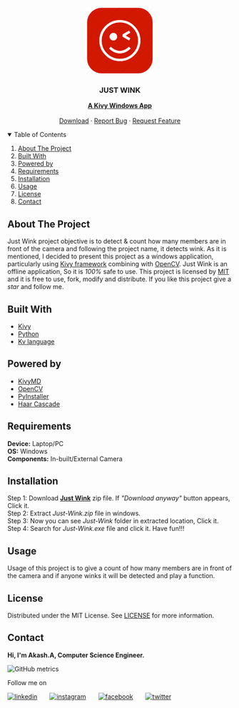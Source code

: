 <!-- PROJECT LOGO -->
<p align="center">
  <img src="https://github.com/Akash-Peace/OPENCV-KIVY-WINDOWSAPP/blob/main/winkicon.png" alt="Logo" width="150" height="150">
  <h3 align="center">JUST WINK</h3>
  <p align="center">
    <a href="https://kivy.org/#home"><strong>A Kivy Windows App</strong></a>
    <br />
    <br />
    <a href="https://drive.google.com/file/d/1fhcXePD6KDTlNfemrL8xlzW0jM7umXo0/view?usp=sharing">Download</a>
    ·
    <a href="https://github.com/Akash-Peace/OPENCV-KIVY-WINDOWSAPP/issues">Report Bug</a>
    ·
    <a href="https://github.com/Akash-Peace/OPENCV-KIVY-WINDOWSAPP/issues">Request Feature</a>
  </p>
</p>



<!-- TABLE OF CONTENTS -->
<details open="open">
  <summary>Table of Contents</summary>
  <ol>
    <li><a href="#about-the-project">About The Project</a></li>
    <li><a href="#built-with">Built With</a></li>
    <li><a href="#powered-by">Powered by</a></li>
    <li><a href="#requirements">Requirements</a></li>
    <li><a href="#installation">Installation</a></li>
    <li><a href="#usage">Usage</a></li>
    <li><a href="#license">License</a></li>
    <li><a href="#contact">Contact</a></li>
  </ol>
</details>



<!-- ABOUT THE PROJECT -->
## About The Project

Just Wink project objective is to detect & count how many members are in front of the camera and following the project name, it detects wink. As it is mentioned, I decided to present this project as a windows application, particularly using [Kivy framework](https://kivy.org/#home) combining with [OpenCV](https://opencv.org/). Just Wink is an offline application, So it is _100%_ safe to use. This project is licensed by [MIT](https://github.com/Akash-Peace/OPENCV-KIVY-WINDOWSAPP/blob/main/LICENSE) and it is free to use, fork, modify and distribute. If you like this project give a _star_ and follow me.

## Built With

* [Kivy](https://kivy.org/#home)
* [Python](https://www.python.org/)
* [Kv language](https://kivy.org/doc/stable/guide/lang.html)


## Powered by

* [KivyMD](https://kivymd.readthedocs.io/en/latest/)
* [OpenCV](https://opencv.org/)
* [PyInstaller](https://www.pyinstaller.org/)
* [Haar Cascade](https://github.com/opencv/opencv/tree/master/data/haarcascades)


## Requirements

**Device:** Laptop/PC\
**OS:** Windows\
**Components:** In-built/External Camera


## Installation

Step 1: Download [**Just Wink**](https://drive.google.com/file/d/1fhcXePD6KDTlNfemrL8xlzW0jM7umXo0/view?usp=sharing) zip file. If _"Download anyway"_ button appears, Click it.\
Step 2: Extract _Just-Wink.zip_ file in windows.\
Step 3: Now you can see _Just-Wink_ folder in extracted location, Click it.\
Step 4: Search for _Just-Wink.exe_ file and click it. Have fun!!!


<!-- USAGE EXAMPLES -->
## Usage

Usage of this project is to give a count of how many members are in front of the camera and if anyone winks it will be detected and play a function.




<!-- LICENSE -->
## License

Distributed under the MIT License. See [LICENSE](https://github.com/Akash-Peace/OPENCV-KIVY-WINDOWSAPP/blob/main/LICENSE) for more information.



<!-- CONTACT -->
## Contact

<strong>Hi, I'm Akash.A, Computer Science Engineer.</strong>

![GitHub metrics](https://metrics.lecoq.io/Akash-Peace)  

Follow me on

[<img src='https://www.flaticon.com/svg/vstatic/svg/2111/2111499.svg?token=exp=1610696060~hmac=35350200c6845ba7e4ef4f61f3d4823b' alt='linkedin' height='40'>](https://www.linkedin.com/in/akash-cse-2000/) &nbsp; &nbsp; &nbsp; [<img src='https://www.flaticon.com/svg/vstatic/svg/733/733558.svg?token=exp=1610696116~hmac=9e599762d0e087f2121e57eebe3dbd33' alt='instagram' height='40'>](https://www.instagram.com/akash.a.2020) &nbsp; &nbsp; &nbsp; [<img src='https://www.flaticon.com/svg/vstatic/svg/733/733549.svg?token=exp=1610696177~hmac=0cbb10b32e76a5a7c27081fdfcc5934b' alt='facebook' height='40'>](https://www.facebook.com/profile.php?id=100061841000593) &nbsp; &nbsp; &nbsp; [<img src='https://www.flaticon.com/svg/vstatic/svg/733/733579.svg?token=exp=1610696220~hmac=f0d38f94bd640fbd4e774754e1a0fa0f' alt='twitter' height='40'>](https://twitter.com/AkashA53184506)  

